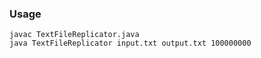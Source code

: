 ### Usage

```
javac TextFileReplicator.java
java TextFileReplicator input.txt output.txt 100000000
```
